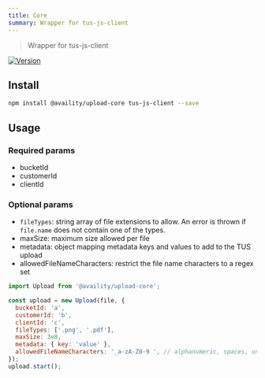```yaml
---
title: Core
summary: Wrapper for tus-js-client
---
```


> Wrapper for tus-js-client

[![Version](https://img.shields.io/npm/v/@availity/upload-core.svg?style=for-the-badge)](https://www.npmjs.com/package/@availity/upload-core)

## Install

```bash
npm install @availity/upload-core tus-js-client --save
```

## Usage

### Required params

- bucketId
- customerId
- clientId

### Optional params

- `fileTypes`: string array of file extensions to allow. An error is thrown if `file.name` does not contain one of the types.
- maxSize: maximum size allowed per file
- metadata: object mapping metadata keys and values to add to the TUS upload
- allowedFileNameCharacters: restrict the file name characters to a regex set

```js
import Upload from '@availity/upload-core';

const upload = new Upload(file, {
  bucketId: 'a',
  customerId: 'b',
  clientId: 'c',
  fileTypes: ['.png', '.pdf'],
  maxSize: 3e8,
  metadata: { key: 'value' },
  allowedFileNameCharacters: '_a-zA-Z0-9 ', // alphanumeric, spaces, underscore
});
upload.start();
```

